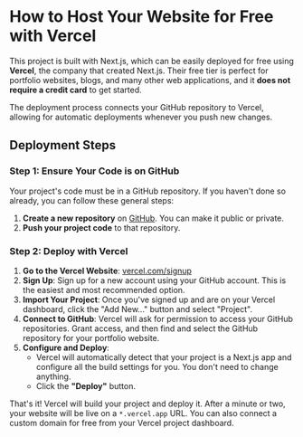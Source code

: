 # How to Host Your Website for Free with Vercel

This project is built with Next.js, which can be easily deployed for free using **Vercel**, the company that created Next.js. Their free tier is perfect for portfolio websites, blogs, and many other web applications, and it **does not require a credit card** to get started.

The deployment process connects your GitHub repository to Vercel, allowing for automatic deployments whenever you push new changes.

## Deployment Steps

### Step 1: Ensure Your Code is on GitHub

Your project's code must be in a GitHub repository. If you haven't done so already, you can follow these general steps:

1.  **Create a new repository** on [GitHub](https://github.com/new). You can make it public or private.
2.  **Push your project code** to that repository.

### Step 2: Deploy with Vercel

1.  **Go to the Vercel Website**: [vercel.com/signup](https://vercel.com/signup)
2.  **Sign Up**: Sign up for a new account using your GitHub account. This is the easiest and most recommended option.
3.  **Import Your Project**: Once you've signed up and are on your Vercel dashboard, click the "Add New..." button and select "Project".
4.  **Connect to GitHub**: Vercel will ask for permission to access your GitHub repositories. Grant access, and then find and select the GitHub repository for your portfolio website.
5.  **Configure and Deploy**:
    *   Vercel will automatically detect that your project is a Next.js app and configure all the build settings for you. You don't need to change anything.
    *   Click the **"Deploy"** button.

That's it! Vercel will build your project and deploy it. After a minute or two, your website will be live on a `*.vercel.app` URL. You can also connect a custom domain for free from your Vercel project dashboard.